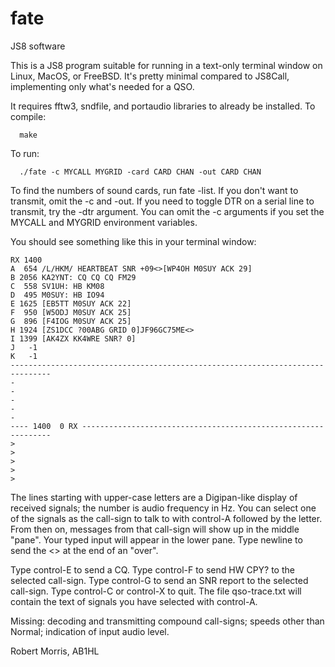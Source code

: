 # fate
JS8 software

This is a JS8 program suitable for running in a text-only terminal
window on Linux, MacOS, or FreeBSD. It's pretty minimal compared to
JS8Call, implementing only what's needed for a QSO.

It requires fftw3, sndfile, and portaudio libraries to already
be installed. To compile:

```
  make
```

To run:

```
  ./fate -c MYCALL MYGRID -card CARD CHAN -out CARD CHAN
```

To find the numbers of sound cards, run fate -list. If you don't want
to transmit, omit the -c and -out. If you need to toggle DTR on a serial line
to transmit, try the -dtr argument. You can omit the -c arguments
if you set the MYCALL and MYGRID environment variables.

You should see something like this in your terminal window:

```
RX 1400   
A  654 /L/HKM/ HEARTBEAT SNR +09<>[WP4OH M0SUY ACK 29]
B 2056 KA2YNT: CQ CQ CQ FM29
C  558 SV1UH: HB KM08
D  495 M0SUY: HB IO94
E 1625 [EB5TT M0SUY ACK 22]
F  950 [W5ODJ M0SUY ACK 25]
G  896 [F4IOG M0SUY ACK 25]
H 1924 [ZS1DCC ?00ABG GRID 0]JF96GC75ME<>
I 1399 [AK4ZX KK4WRE SNR? 0]
J   -1 
K   -1 
-------------------------------------------------------------------------------
- 
- 
- 
- 
- 
---- 1400  0 RX ---------------------------------------------------------------
>  
>  
>  
>  
> 
```

The lines starting with upper-case letters are a Digipan-like display
of received signals; the number is audio frequency in Hz. You can
select one of the signals as the call-sign to talk to with control-A
followed by the letter. From then on, messages from that call-sign
will show up in the middle "pane". Your typed input will appear in the
lower pane. Type newline to send the <> at the end of an "over".

Type control-E to send a CQ. Type control-F to send HW CPY? to the
selected call-sign. Type control-G to send an SNR report to the
selected call-sign. Type control-C or control-X to quit. The file
qso-trace.txt will contain the text of signals you have selected with
control-A.

Missing: decoding and transmitting compound call-signs; speeds other
than Normal; indication of input audio level.

Robert Morris, AB1HL
